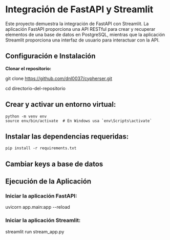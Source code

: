 # Integración de FastAPI y Streamlit

Este proyecto demuestra la integración de FastAPI con Streamlit. La aplicación FastAPI proporciona una API RESTful para crear y recuperar elementos de una base de datos en PostgreSQL, mientras que la aplicación Streamlit proporciona una interfaz de usuario para interactuar con la API.


## Configuración e Instalación

   **Clonar el repositorio:**

   git clone https://github.com/dnl0037/cypherser.git
   
   cd directorio-del-repositorio

## Crear y activar un entorno virtual:

    python -m venv env
    source env/bin/activate  # En Windows usa `env\Scripts\activate`

## Instalar las dependencias requeridas:

    pip install -r requirements.txt

## Cambiar keys a base de datos 

## Ejecución de la Aplicación

  ### Iniciar la aplicación FastAPI:

  uvicorn app.main:app --reload

  ### Iniciar la aplicación Streamlit:
  
  streamlit run stream_app.py

